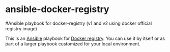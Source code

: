ansible-docker-registry
=======================

#Ansible playbook for docker-registry (v1 and v2 using docker official registry image)

This is an [Ansible](http://www.ansibleworks.com/) playbook for [Docker registry](https://www.docker.com/). You can use it by itself or as part of a larger playbook customized for your local environment.

